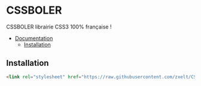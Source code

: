 # CSSBOLER
CSSBOLER librairie CSS3 100% française !


- [Documentation](#doc)
  * [Installation](#Installation)

## Installation

``` html
<link rel="stylesheet" href="https://raw.githubusercontent.com/zxelt/CSSBOLER/main/cssbouler.css">
```
